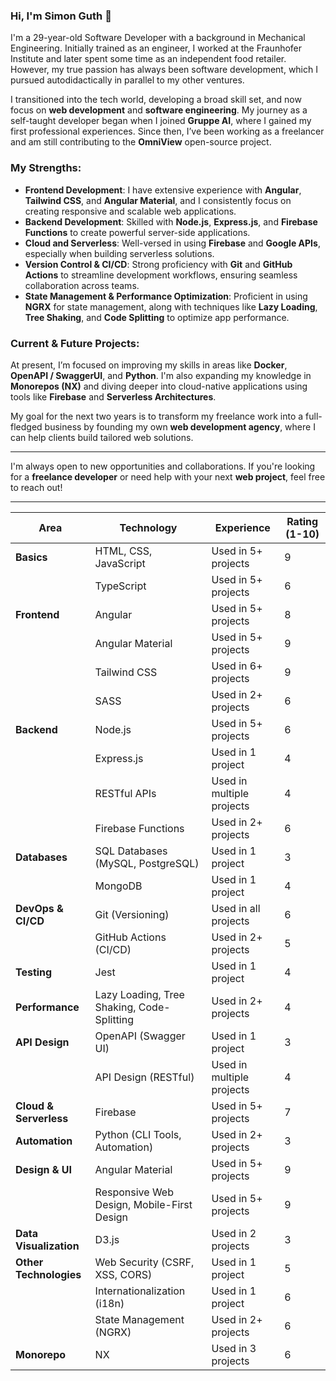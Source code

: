### Hi, I'm Simon Guth 👋

I'm a 29-year-old Software Developer with a background in Mechanical Engineering. Initially trained as an engineer, I worked at the Fraunhofer Institute and later spent some time as an independent food retailer. However, my true passion has always been software development, which I pursued autodidactically in parallel to my other ventures.

I transitioned into the tech world, developing a broad skill set, and now focus on **web development** and **software engineering**. My journey as a self-taught developer began when I joined **Gruppe AI**, where I gained my first professional experiences. Since then, I’ve been working as a freelancer and am still contributing to the **OmniView** open-source project.

### My Strengths:
- **Frontend Development**: I have extensive experience with **Angular**, **Tailwind CSS**, and **Angular Material**, and I consistently focus on creating responsive and scalable web applications.  
- **Backend Development**: Skilled with **Node.js**, **Express.js**, and **Firebase Functions** to create powerful server-side applications.
- **Cloud and Serverless**: Well-versed in using **Firebase** and **Google APIs**, especially when building serverless solutions.
- **Version Control & CI/CD**: Strong proficiency with **Git** and **GitHub Actions** to streamline development workflows, ensuring seamless collaboration across teams.
- **State Management & Performance Optimization**: Proficient in using **NGRX** for state management, along with techniques like **Lazy Loading**, **Tree Shaking**, and **Code Splitting** to optimize app performance.

### Current & Future Projects:
At present, I’m focused on improving my skills in areas like **Docker**, **OpenAPI / SwaggerUI**, and **Python**. I'm also expanding my knowledge in **Monorepos (NX)** and diving deeper into cloud-native applications using tools like **Firebase** and **Serverless Architectures**.

My goal for the next two years is to transform my freelance work into a full-fledged business by founding my own **web development agency**, where I can help clients build tailored web solutions.

---

I'm always open to new opportunities and collaborations. If you're looking for a **freelance developer** or need help with your next **web project**, feel free to reach out!

---

| **Area**              | **Technology**                              | **Experience**                                     | **Rating (1-10)**      |
|-----------------------|---------------------------------------------|---------------------------------------------------|------------------------|
| **Basics**            | HTML, CSS, JavaScript                       | Used in 5+ projects                               | 9                      |
|                       | TypeScript                                  | Used in 5+ projects                               | 6                      |
| **Frontend**          | Angular                                     | Used in 5+ projects                               | 8                      |
|                       | Angular Material                            | Used in 5+ projects                               | 9                      |
|                       | Tailwind CSS                                | Used in 6+ projects                               | 9                      |
|                       | SASS                                        | Used in 2+ projects                               | 6                      |
| **Backend**           | Node.js                                     | Used in 5+ projects                               | 6                      |
|                       | Express.js                                  | Used in 1 project                                 | 4                      |
|                       | RESTful APIs                                | Used in multiple projects                         | 4                      |
|                       | Firebase Functions                          | Used in 2+ projects                               | 6                      |
| **Databases**         | SQL Databases (MySQL, PostgreSQL)           | Used in 1 project                                 | 3                      |
|                       | MongoDB                                     | Used in 1 project                                 | 4                      |
| **DevOps & CI/CD**    | Git (Versioning)                            | Used in all projects                              | 6                      |
|                       | GitHub Actions (CI/CD)                      | Used in 2+ projects                               | 5                      |
| **Testing**           | Jest                                        | Used in 1 project                                 | 4                      |
| **Performance**       | Lazy Loading, Tree Shaking, Code-Splitting  | Used in 2+ projects                               | 4                      |
| **API Design**        | OpenAPI (Swagger UI)                        | Used in 1 project                                 | 3                      |
|                       | API Design (RESTful)                        | Used in multiple projects                         | 4                      |
| **Cloud & Serverless**| Firebase                                    | Used in 5+ projects                               | 7                      |
| **Automation**        | Python (CLI Tools, Automation)              | Used in 2+ projects                               | 3                      |
| **Design & UI**       | Angular Material                            | Used in 5+ projects                               | 9                      |
|                       | Responsive Web Design, Mobile-First Design  | Used in 5+ projects                               | 9                      |
| **Data Visualization**| D3.js                                       | Used in 2 projects                                | 3                      |
| **Other Technologies**| Web Security (CSRF, XSS, CORS)              | Used in 1 project                                 | 5                      |
|                       | Internationalization (i18n)                 | Used in 1 project                                 | 6                      |
|                       | State Management (NGRX)                     | Used in 2+ projects                               | 6                      |
| **Monorepo**          | NX                                          | Used in 3 projects                                | 6                      |



